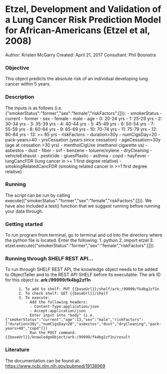 # Etzel, Development and Validation of a Lung Cancer Risk Prediction Model for African-Americans (Etzel et al, 2008)
Author: Kristen McGarry
Created: April 21, 2017
Consultant: Phil Boonstra


### Objective
This object predicts the absolute risk of an individual developing lung cancer within 5 years.

### Description
The inputs is as follows (i.e. {"smokerStatus":"former","sex":"female","riskFactors":[]}):
      - smokerStatus
          - current
          - former
      - sex
          - female
          - male
      - age
          - 0: 20-24 yrs
          - 1: 25-29 yrs
          - 2: 30-34 yrs
          - 3: 35-39 yrs
          - 4: 40-44 yrs
          - 5: 45-49 yrs
          - 6: 50-54 yrs
          - 7: 55-59 yrs
          - 8: 60-64 yrs
          - 9: 65-69 yrs
          - 10: 70-74 yrs
          - 11: 75-79 yrs
          - 12: 80-84 yrs
          - 13: >= 85 yrs
      - riskFactors:
          - duration>30y
          - numCigsDay>20
          - pack-years>40
          - yrsCessation (years since cessation)
          - ageCessation>30y (age at cessation >30 yrs)
          - mentholCigUse (methanol cigarette us)
          - asbestos
          - dust
          - fiber
          - svf
          - benzene
          - toluene/xylene
          - dryCleaning
          - vehicleExhaust
          - pesticide
          - gluesPlastic
          - asthma
          - copd
          - hayFever
          - lungCancFDR (lung cancer in >= 1 first degree relative)
          - smokingRelatedCancFDR (smoking related cancer in >=1 first degree relative)


### Running
The script can be run by calling execute({"smokerStatus":"former","sex":"female","riskFactors":[]}). We have also included a test() function that we suggest running before running your data through.

### Getting started
To run program from terminal, go to terminal and cd into the directory where the python file is located. Enter the following:
          1. python
          2. import etzel
          3. etzel.execute({"smokerStatus":"former","sex":"female","riskFactors":[]})

### Running through SHELF REST API...
To run through SHELF REST API, the knowledge object needs to be added to ObjectTeller and to the REST API SHELF before its executable.
The ark ID for this object is: **ark:/99999/fk4bg2zf1n**

          1. To add to shelf: PUT {{baseUrl}}/shelf/ark:/99999/fk4bg2zf1n
          2. To check shelf: GET {{baseUrl}}/shelf
          3. To execute:
             - Add the following headers:
               - Content-Type:application/json
               - Accept:application/json
             - Enter input into "body" (i.e. {"smokerStatus":"current","age":13,"sex":"male","riskFactors":["duration>30y","numCigsDay>20","asbestos","dust","dryCleaning","pack-years>40","copd"]})
             - Run the POST command. {{baseUrl}}/knowledgeObject/ark:/99999/fk4bg2zf1n/result

### Literature
The documentation can be found at: https://www.ncbi.nlm.nih.gov/pubmed/19138969
